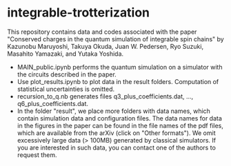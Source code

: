 # integrable-trotterization

This repository contains data and codes associated with the paper "Conserved charges in the quantum simulation of integrable spin chains" by 
Kazunobu Maruyoshi, Takuya Okuda, Juan W. Pedersen, Ryo Suzuki, Masahito Yamazaki, and Yutaka Yoshida.

- MAIN_public.ipynb performs the quantum simulation on a simulator with the circuits described in the paper.
- Use plot_results.ipynb to plot data in the result folders.  Computation of statistical uncertainties is omitted.
- recursion_to_q.nb generates files q3_plus_coefficients.dat, ..., q6_plus_coefficients.dat.
- In the folder "result", we place more folders with data names, which contain simulation data and configuration files.  The data names for data in the figures in the paper can be found in the file names of the pdf files, which are available from the arXiv (click on "Other formats").  We omit excessively large data (> 100MB) generated by classical simulators.  If you are interested in such data, you can contact one of the authors to request them.
